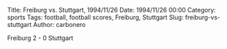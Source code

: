 Title: Freiburg vs. Stuttgart, 1994/11/26
Date: 1994/11/26 00:00
Category: sports
Tags: football, football scores, Freiburg, Stuttgart
Slug: freiburg-vs-stuttgart
Author: carbonero


Freiburg 2 - 0 Stuttgart
